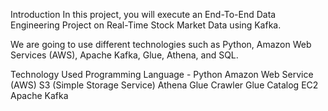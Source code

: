 Introduction
In this project, you will execute an End-To-End Data Engineering Project on Real-Time Stock Market Data using Kafka.

We are going to use different technologies such as Python, Amazon Web Services (AWS), Apache Kafka, Glue, Athena, and SQL.


Technology Used
Programming Language - Python
Amazon Web Service (AWS)
S3 (Simple Storage Service)
Athena
Glue Crawler
Glue Catalog
EC2
Apache Kafka
